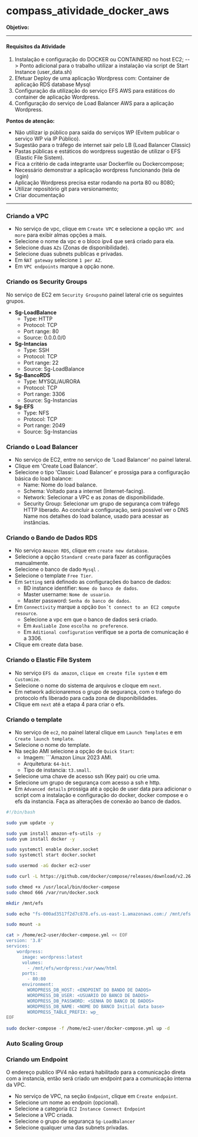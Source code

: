 # compass_atividade_docker_aws 

**Objetivo:** 

---
#### Requisitos da Atividade

1. Instalação e configuração do DOCKER ou CONTAINERD no host EC2;
	--> Ponto adicional para o trabalho utilizar a instalação via script de Start Instance (user_data.sh)
2. Efetuar Deploy de uma aplicação Wordpress com:
	Container de aplicação
	RDS database Mysql
3. Configuração da utilização do serviço EFS AWS para estáticos do container de aplicação Wordpress.
4. Configuração do serviço de Load Balancer AWS para a aplicação Wordpress.

**Pontos de atenção:**
- Não utilizar ip público para saída do serviços WP (Evitem publicar o serviço WP via IP Público).
- Sugestão para o tráfego de internet sair pelo LB (Load Balancer Classic)
- Pastas públicas e estáticos do wordpress sugestão de utilizar o EFS (Elastic File Sistem).
- Fica a critério de cada integrante usar Dockerfile ou Dockercompose;
- Necessário demonstrar a aplicação wordpress funcionando (tela de login)
- Aplicação Wordpress precisa estar rodando na porta 80 ou 8080;
- Utilizar repositório git para versionamento;
- Criar documentação
---
### Criando a VPC
-  No serviço de vpc, clique em ```Create VPC``` e selecione a opção ```VPC and more``` para exibir almas opções a mais.
- Selecione o nome da vpc  e o bloco ipv4 que será criado para ela.
- Selecione duas ```AZs``` (Zonas de disponibilidade).
- Selecione duas subnets publicas e privadas.
- Em ```ǸAT gateway``` selecione ```1 per AZ```.
- Em ```VPC endpoints``` marque a opção none.
### Criando os Security Groups
No serviço de EC2 em ```Security Groups```no painel lateral crie os seguintes grupos.

- **Sg-LoadBalance**
	- Type: HTTP
	- Protocol: TCP
	- Port range: 80
	- Source: 0.0.0.0/0 
- **Sg-Intancias**
	- Type: SSH
	- Protocol: TCP
	- Port range: 22
	- Source: Sg-LoadBalance
- **Sg-BancoRDS**
	- Type: MYSQL/AURORA
	- Protocol: TCP
	- Port range: 3306
	- Source: Sg-Instancias
- **Sg-EFS**
	- Type: NFS
	- Protocol: TCP
	- Port range: 2049
	- Source: Sg-Instancias
### Criando o Load Balancer
- No serviço de EC2, entre no serviço de 'Load Balancer' no painel lateral.
-  Clique em 'Create Load Balancer'.
-  Selecione o tipo 'Classic Load Balancer' e prossiga para a configuração básica do load balance:
	- Name: Nome do load balance.
	- Schema: Voltado para a internet (Internet-facing).
	- Network: Selecionar a VPC e as zonas de disponibilidade.
	- Security Group: Selecionar um grupo de segurança com tráfego HTTP liberado.
	Ao concluir a configuração, será possível ver o DNS Name nos detalhes do load balance, usado para acessar as instâncias.
### Criando o Bando de Dados RDS
- No serviço ```Amazon RDS```, clique em ```create new database```.
- Selecione a opção ```Standard create``` para fazer as configurações manualmente.
- Selecione o  banco de dado ```Mysql``` .
- Selecione o template ```Free Tier```.
- Em ```Setting``` será definodo as configurações do banco de dados:
	- BD instance identifier: ```Nome do banco de dados```.
	- Master username: ```Nome de usuario```.
	- Master password: ```Senha do banco de dados```.
- Em ```Connectivity``` marque a opção ```Don´t connect to an EC2 compute resource```.
	- Selecione a vpc em que o banco de dados será criado.
	- Em ```Avaliable Zone``` ```escolha no preference```.
	- Em ```Aditional configuration``` verifique se a porta de comunicação é a 3306.
- Clique em create data base.
### Criando o Elastic File System
- No serviço ```EFS da amazon```,  ```clique em create file system``` e em ```Customize```.
- Selecione o nome do sistema de arquivos e cloque em ```next```.
- Em network adicionaremos o grupo de segurança, com o trafego do protocolo nfs liberado para cada zona de disponibilidades.
- Clique em ```next``` até a etapa 4 para criar o efs.
### Criando o template
-  No serviço de ```ec2```, no painel lateral clique em ```Launch Templates``` e em ```Create launch template```.
- Selecione o nome do template.
- Na seção AMI selecione a opção de ```Quick Start```:
	- Imagem: ```Amazon Linux 2023 AMI.
	- Arquitetura: ```64-bit```.
	- Tipo de instancia: ```t3.small```.
- Selecione uma chave de acesso ssh (Key pair) ou crie uma.
- Selecione um grupo de segurança com acesso a ssh e http.
- Em ```Advanced details``` prossiga até a opção de user data para adicionar o script com a instalação e configuração do docker, docker compose e o efs da instancia. Faça as alterações de conexão ao banco de dados.

```sh
#!/bin/bash

sudo yum update -y

sudo yum install amazon-efs-utils -y
sudo yum install docker -y

sudo systemctl enable docker.socket
sudo systemctl start docker.socket

sudo usermod -aG docker ec2-user

sudo curl -L https://github.com/docker/compose/releases/download/v2.26.0/docker-compose-linux-x86_64 -o /usr/local/bin/docker-compose

sudo chmod +x /usr/local/bin/docker-compose
sudo chmod 666 /var/run/docker.sock

mkdir /mnt/efs

sudo echo "fs-000ad3517f2d7c878.efs.us-east-1.amazonaws.com:/ /mnt/efs nfs4 nfsvers=4.1,rsize=1048576,wsize=1048576,hard,timeo=600,retrans=2,noresvport,_netdev 0 0" >> /etc/fstab

sudo mount -a

cat > /home/ec2-user/docker-compose.yml << EOF
version: '3.8'
services:
	wordpress:
	  image: wordpress:latest
	  volumes:
		- /mnt/efs/wordpress:/var/www/html
	  ports:
		- 80:80
	  environment:
		WORDPRESS_DB_HOST: <ENDPOINT DO BANDO DE DADOS>
		WORDPRESS_DB_USER: <USUARIO DO BANCO DE DADOS>
		WORDPRESS_DB_PASSWORD: <SENHA DO BANCO DE DADOS>
		WORDPRESS_DB_NAME: <NOME DO BANCO Initial data base>
		WORDPRESS_TABLE_PREFIX: wp_
EOF
	
sudo docker-compose -f /home/ec2-user/docker-compose.yml up -d
```
### Auto Scaling Group
### Criando um Endpoint
O endereço publico IPV4 não estará habilitado para a comunicação direta com a instancia, então será criado um endpoint para a comunicação interna da VPC.
- No serviço de VPC, na seção ```Endpoint```, clique em ```Create endpoint```.
- Selecione um nome ao endpoin (opcional).
- Selecione a categoria ```EC2 Instance Connect Endpoint```
- Selecione a VPC criada.
- Selecione o grupo de segurança ```Sg-LoadBalancer```
- Selecione qualquer uma das subnets privadas.